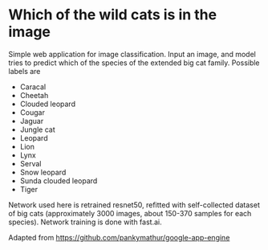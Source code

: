 # Which of the wild cats is in the image

Simple web application for image classification. Input an image, and model tries to predict which of the species of the extended big cat family. Possible labels are

- Caracal
- Cheetah 
- Clouded leopard 
- Cougar 
- Jaguar
- Jungle cat
- Leopard
- Lion
- Lynx
- Serval
- Snow leopard
- Sunda clouded leopard 
- Tiger

Network used here is retrained resnet50, refitted with self-collected dataset of big cats (approximately 3000 images, about 150-370 samples for each species). Network training is done with fast.ai. 

Adapted from https://github.com/pankymathur/google-app-engine
